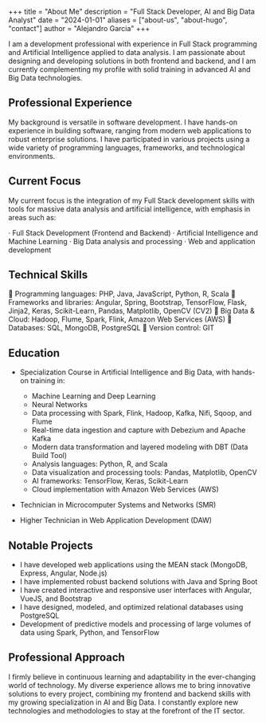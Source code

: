 +++
title = "About Me"
description = "Full Stack Developer, AI and Big Data Analyst"
date = "2024-01-01"
aliases = ["about-us", "about-hugo", "contact"]
author = "Alejandro Garcia"
+++

I am a development professional with experience in Full Stack programming and Artificial Intelligence applied to data analysis. I am passionate about designing and developing solutions in both frontend and backend, and I am currently complementing my profile with solid training in advanced AI and Big Data technologies.

## Professional Experience

My background is versatile in software development. I have hands-on experience in building software, ranging from modern web applications to robust enterprise solutions. I have participated in various projects using a wide variety of programming languages, frameworks, and technological environments.

## Current Focus

My current focus is the integration of my Full Stack development skills with tools for massive data analysis and artificial intelligence, with emphasis in areas such as:

· Full Stack Development (Frontend and Backend)
· Artificial Intelligence and Machine Learning
· Big Data analysis and processing
· Web and application development

## Technical Skills

🏅 Programming languages: PHP, Java, JavaScript, Python, R, Scala
🏅 Frameworks and libraries: Angular, Spring, Bootstrap, TensorFlow, Flask, Jinja2, Keras, Scikit-Learn, Pandas, Matplotlib, OpenCV (CV2)
🏅 Big Data & Cloud: Hadoop, Flume, Spark, Flink, Amazon Web Services (AWS)
🏅 Databases: SQL, MongoDB, PostgreSQL
🏅 Version control: GIT

## Education

- Specialization Course in Artificial Intelligence and Big Data, with hands-on training in:

    - Machine Learning and Deep Learning
    - Neural Networks
    - Data processing with Spark, Flink, Hadoop, Kafka, Nifi, Sqoop, and Flume
    - Real-time data ingestion and capture with Debezium and Apache Kafka
    - Modern data transformation and layered modeling with DBT (Data Build Tool)
    - Analysis languages: Python, R, and Scala
    - Data visualization and processing tools: Pandas, Matplotlib, OpenCV
    - AI frameworks: TensorFlow, Keras, Scikit-Learn
    - Cloud implementation with Amazon Web Services (AWS)

- Technician in Microcomputer Systems and Networks (SMR)
- Higher Technician in Web Application Development (DAW)

## Notable Projects

- I have developed web applications using the MEAN stack (MongoDB, Express, Angular, Node.js)
- I have implemented robust backend solutions with Java and Spring Boot
- I have created interactive and responsive user interfaces with Angular, VueJS, and Bootstrap
- I have designed, modeled, and optimized relational databases using PostgreSQL
- Development of predictive models and processing of large volumes of data using Spark, Python, and TensorFlow

## Professional Approach

I firmly believe in continuous learning and adaptability in the ever-changing world of technology. My diverse experience allows me to bring innovative solutions to every project, combining my frontend and backend skills with my growing specialization in AI and Big Data. I constantly explore new technologies and methodologies to stay at the forefront of the IT sector.